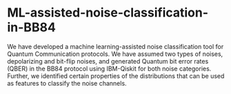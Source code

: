 # ML-assisted-noise-classification-in-BB84
We have developed a machine learning-assisted noise classification tool for Quantum Communication protocols. We have assumed two types of noises, depolarizing and bit-flip noises, and generated Quantum bit error rates (QBER) in the BB84 protocol using IBM-Qiskit for both noise categories. Further, we identified certain properties of the distributions that can be used as features to classify the noise channels. 
